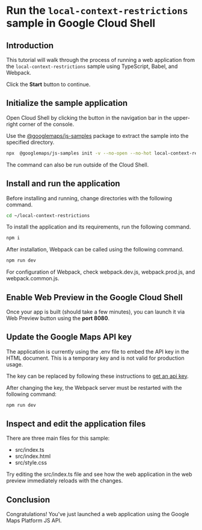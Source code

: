 # Run the `local-context-restrictions` sample in Google Cloud Shell

<walkthrough-tutorial-duration duration="10"/>

## Introduction

This tutorial will walk through the process of running a web application from
the `local-context-restrictions` sample using TypeScript, Babel, and Webpack.

Click the **Start** button to continue.

## Initialize the sample application

Open Cloud Shell by clicking the
<walkthrough-cloud-shell-icon></walkthrough-cloud-shell-icon> button in the
navigation bar in the upper-right corner of the console.

Use the [@googlemaps/js-samples](https://www.npmjs.com/package/@googlemaps/js-samples) package to 
extract the sample into the specified directory.

```bash
npx  @googlemaps/js-samples init -v --no-open --no-hot local-context-restrictions ~/local-context-restrictions
```

The command can also be run outside of the Cloud Shell.

## Install and run the application

Before installing and running, change directories with the following command.

```bash
cd ~/local-context-restrictions
```

To install the application and its requirements, run the following command.

```bash
npm i
```

After installation, Webpack can be called using the following command.

```bash
npm run dev
```

For configuration of Webpack, check
<walkthrough-editor-open-file filePath="local-context-restrictions/webpack.dev.js">webpack.dev.js</walkthrough-editor-open-file>,
<walkthrough-editor-open-file filePath="local-context-restrictions/webpack.prod.js">webpack.prod.js</walkthrough-editor-open-file>,
and
<walkthrough-editor-open-file filePath="local-context-restrictions/webpack.common.js">webpack.common.js</walkthrough-editor-open-file>.

## Enable Web Preview in the Google Cloud Shell

Once your app is built (should take a few minutes), you can launch it via
<walkthrough-spotlight-pointer target="cloudshell" spotlightId="devshell-web-preview-button">Web
Preview button</walkthrough-spotlight-pointer> using the **port 8080**.

## Update the Google Maps API key

The application is currently using the
<walkthrough-editor-open-file filePath="local-context-restrictions/.env">.env</walkthrough-editor-open-file>
file to embed the API key in the HTML document. This is a temporary key and is
not valid for production usage.

The key can be replaced by following these instructions to
[get an api key](https://developers.google.com/maps/documentation/javascript/get-api-key).

After changing the key, the Webpack server must be restarted with the following
command:

```bash
npm run dev
```

## Inspect and edit the application files

There are three main files for this sample:

*   <walkthrough-editor-open-file filePath="local-context-restrictions/src/index.ts">src/index.ts</walkthrough-editor-open-file>
*   <walkthrough-editor-open-file filePath="local-context-restrictions/src/index.html">src/index.html</walkthrough-editor-open-file>
*   <walkthrough-editor-open-file filePath="local-context-restrictions/src/style.css">src/style.css</walkthrough-editor-open-file>

Try editing the <walkthrough-editor-open-file filePath="local-context-restrictions/src/index.ts">src/index.ts</walkthrough-editor-open-file> file and see how the web application in the web preview immediately reloads with the changes.

## Conclusion

<walkthrough-conclusion-trophy></walkthrough-conclusion-trophy>

Congratulations! You've just launched a web application using the Google Maps
Platform JS API.
